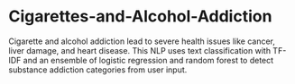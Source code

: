 # Cigarettes-and-Alcohol-Addiction
Cigarette and alcohol addiction lead to severe health issues like cancer, liver damage, and heart disease.
This NLP uses text classification with TF-IDF and an ensemble of logistic regression and random forest to detect substance addiction categories from user input.








